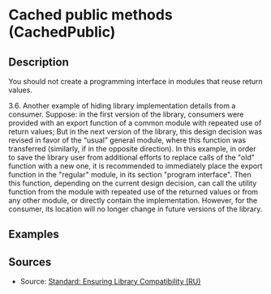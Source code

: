 # Cached public methods (CachedPublic)

<!-- Блоки выше заполняются автоматически, не трогать -->
## Description

You should not create a programming interface in modules that reuse return values.

3.6. Another example of hiding library implementation details from a consumer. Suppose: in the first version of the library, consumers were provided with an export function of a common module with repeated use of return values; But in the next version of the library, this design decision was revised in favor of the “usual” general module, where this function was transferred (similarly, if in the opposite direction). In this example, in order to save the library user from additional efforts to replace calls of the "old" function with a new one, it is recommended to immediately place the export function in the "regular" module, in its section "program interface". Then this function, depending on the current design decision, can call the utility function from the module with repeated use of the returned values or from any other module, or directly contain the implementation. However, for the consumer, its location will no longer change in future versions of the library.

## Examples
<!-- В данном разделе приводятся примеры, на которые диагностика срабатывает, а также можно привести пример, как можно исправить ситуацию -->

## Sources
<!-- Необходимо указывать ссылки на все источники, из которых почерпнута информация для создания диагностики -->

* Source: [Standard: Ensuring Library Compatibility (RU)](https://its.1c.ru/db/v8std#content:644:hdoc:3.6)
